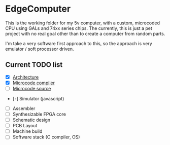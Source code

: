 EdgeComputer
============

This is the working folder for my 5v computer, with a custom, microcoded 
CPU using GALs and 74xx series chips.  The currently, this is just a pet
project with no real goal other than to create a computer from random 
parts.

I'm take a very software first approach to this, so the approach is very
emulator / soft processor driven.

Current TODO list
-----------------

- [x] [Architecture](doc/architecture.md)
- [x] [Microcode compiler](doc/microcode.md)
- [ ] [Microcode source](doc/microcode.md)
- [-] Simulator (javascript)
- [ ] Assembler
- [ ] Synthesizable FPGA core
- [ ] Schematic design
- [ ] PCB Layout
- [ ] Machine build
- [ ] Software stack (C compiler, OS)
